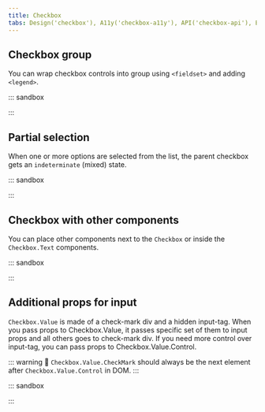 ```yaml
---
title: Checkbox
tabs: Design('checkbox'), A11y('checkbox-a11y'), API('checkbox-api'), Example('checkbox-code'), Changelog('checkbox-changelog')
---
```


## Checkbox group

You can wrap checkbox controls into group using `<fieldset>` and adding `<legend>`.

::: sandbox

<script lang="tsx">
  export Demo from './examples/basic_usage.tsx';
</script>

:::

## Partial selection

When one or more options are selected from the list, the parent checkbox gets an `indeterminate` (mixed) state.

::: sandbox

<script lang="tsx">
  export Demo from './examples/partial_selection.tsx';
</script>

:::

## Checkbox with other components

You can place other components next to the `Checkbox` or inside the `Checkbox.Text` components.

::: sandbox

<script lang="tsx">
  export Demo from './examples/checkbox_with_other_components.tsx';
</script>

:::

## Additional props for input

`Checkbox.Value` is made of a check-mark div and a hidden input-tag. When you pass props to Checkbox.Value, it passes specific set of them to input props and all others goes to check-mark div.
If you need more control over input-tag, you can pass props to Checkbox.Value.Control.

::: warning
:rotating_light: `Checkbox.Value.CheckMark` should always be the next element after `Checkbox.Value.Control` in DOM.
:::

::: sandbox

<script lang="tsx">
  export Demo from './examples/additional_props_for_input.tsx';
</script>

:::
